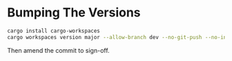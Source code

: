 # Bumping The Versions

```bash
cargo install cargo-workspaces
cargo workspaces version major --allow-branch dev --no-git-push --no-individual-tags 
```

Then amend the commit to sign-off.
